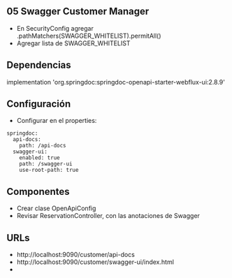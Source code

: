## 05 Swagger Customer Manager
- En SecurityConfig agregar .pathMatchers(SWAGGER_WHITELIST).permitAll()
- Agregar lista de SWAGGER_WHITELIST

## Dependencias
implementation 'org.springdoc:springdoc-openapi-starter-webflux-ui:2.8.9'

## Configuración
- Configurar en el properties:
```
springdoc:
  api-docs:
    path: /api-docs
  swagger-ui:
    enabled: true
    path: /swagger-ui
    use-root-path: true
```

## Componentes
- Crear clase OpenApiConfig
- Revisar ReservationController, con las anotaciones de Swagger

## URLs
- http://localhost:9090/customer/api-docs
- http://localhost:9090/customer/swagger-ui/index.html
- 